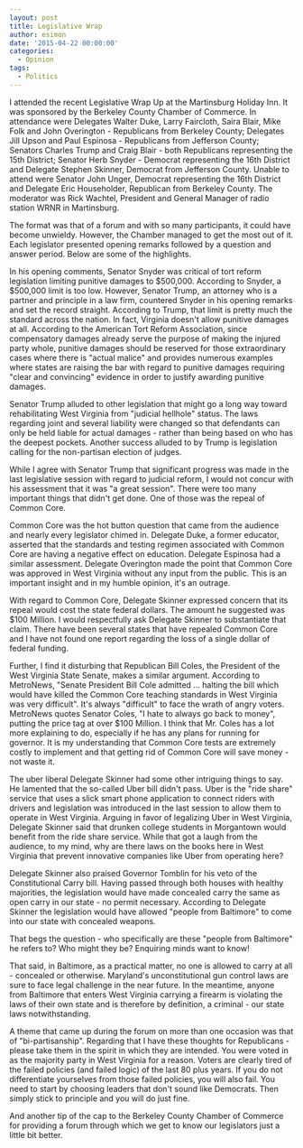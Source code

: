 ```yaml
---
layout: post
title: Legislative Wrap
author: esimon
date: '2015-04-22 00:00:00'
categories:
  - Opinion
tags:
  - Politics
---
```

I attended the recent Legislative Wrap Up at the Martinsburg Holiday Inn. It was sponsored by the Berkeley County Chamber of Commerce. In attendance were Delegates Walter Duke, Larry Faircloth, Saira Blair, Mike Folk and John Overington - Republicans from Berkeley County; Delegates Jill Upson and Paul Espinosa - Republicans from Jefferson County; Senators Charles Trump and Craig Blair - both Republicans representing the 15th District; Senator Herb Snyder - Democrat representing the 16th District and Delegate Stephen Skinner, Democrat from Jefferson County. Unable to attend were Senator John Unger, Democrat representing the 16th District and Delegate Eric Householder, Republican from Berkeley County. The moderator was Rick Wachtel, President and General Manager of radio station WRNR in Martinsburg. 

The format was that of a forum and with so many participants, it could have become unwieldy. However, the Chamber managed to get the most out of it. Each legislator presented opening remarks followed by a question and answer period. Below are some of the highlights. 

In his opening comments, Senator Snyder was critical of tort reform legislation limiting punitive damages to $500,000. According to Snyder, a $500,000 limit is too low. However, Senator Trump, an attorney who is a partner and principle in a law firm, countered Snyder in his opening remarks and set the record straight. According to Trump, that limit is pretty much the standard across the nation. In fact, Virginia doesn't allow punitive damages at all. According to the American Tort Reform Association, since compensatory damages already serve the purpose of making the injured party whole, punitive damages should be reserved for those extraordinary cases where there is "actual malice" and provides numerous examples where states are raising the bar with regard to punitive damages requiring "clear and convincing" evidence in order to justify awarding punitive damages. 

Senator Trump alluded to other legislation that might go a long way toward rehabilitating West Virginia from "judicial hellhole" status. The laws regarding joint and several liability were changed so that defendants can only be held liable for actual damages - rather than being based on who has the deepest pockets. Another success alluded to by Trump is legislation calling for the non-partisan election of judges. 

While I agree with Senator Trump that significant progress was made in the last legislative session with regard to judicial reform, I would not concur with his assessment that it was "a great session". There were too many important things that didn't get done. One of those was the repeal of Common Core. 

Common Core was the hot button question that came from the audience and nearly every legislator chimed in. Delegate Duke, a former educator, asserted that the standards and testing regimen associated with Common Core are having a negative effect on education. Delegate Espinosa had a similar assessment. Delegate Overington made the point that Common Core was approved in West Virginia without any input from the public. This is an important insight and in my humble opinion, it's an outrage. 

With regard to Common Core, Delegate Skinner expressed concern that its repeal would cost the state federal dollars. The amount he suggested was $100 Million. I would respectfully ask Delegate Skinner to substantiate that claim. There have been several states that have repealed Common Core and I have not found one report regarding the loss of a single dollar of federal funding. 

Further, I find it disturbing that Republican Bill Coles, the President of the West Virginia State Senate, makes a similar argument. According to MetroNews, "Senate President Bill Cole admitted … halting the bill which would have killed the Common Core teaching standards in West Virginia was very difficult". It's always "difficult" to face the wrath of angry voters. MetroNews quotes Senator Coles, "I hate to always go back to money", putting the price tag at over $100 Million. I think that Mr. Coles has a lot more explaining to do, especially if he has any plans for running for governor. It is my understanding that Common Core tests are extremely costly to implement and that getting rid of Common Core will save money - not waste it. 

The uber liberal Delegate Skinner had some other intriguing things to say. He lamented that the so-called Uber bill didn't pass. Uber is the "ride share" service that uses a slick smart phone application to connect riders with drivers and legislation was introduced in the last session to allow them to operate in West Virginia. Arguing in favor of legalizing Uber in West Virginia, Delegate Skinner said that drunken college students in Morgantown would benefit from the ride share service. While that got a laugh from the audience, to my mind, why are there laws on the books here in West Virginia that prevent innovative companies like Uber from operating here? 

Delegate Skinner also praised Governor Tomblin for his veto of the Constitutional Carry bill. Having passed through both houses with healthy majorities, the legislation would have made concealed carry the same as open carry in our state - no permit necessary. According to Delegate Skinner the legislation would have allowed "people from Baltimore" to come into our state with concealed weapons. 

That begs the question - who specifically are these "people from Baltimore" he refers to? Who might they be? Enquiring minds want to know!

That said, in Baltimore, as a practical matter, no one is allowed to carry at all - concealed or otherwise. Maryland's unconstitutional gun control laws are sure to face legal challenge in the near future. In the meantime, anyone from Baltimore that enters West Virginia carrying a firearm is violating the laws of their own state and is therefore by definition, a criminal - our state laws notwithstanding. 

A theme that came up during the forum on more than one occasion was that of "bi-partisanship". Regarding that I have these thoughts for Republicans - please take them in the spirit in which they are intended. You were voted in as the majority party in West Virginia for a reason. Voters are clearly tired of the failed policies (and failed logic) of the last 80 plus years. If you do not differentiate yourselves from those failed policies, you will also fail. You need to start by choosing leaders that don't sound like Democrats. Then simply stick to principle and you will do just fine. 

And another tip of the cap to the Berkeley County Chamber of Commerce for providing a forum through which we get to know our legislators just a little bit better. 

